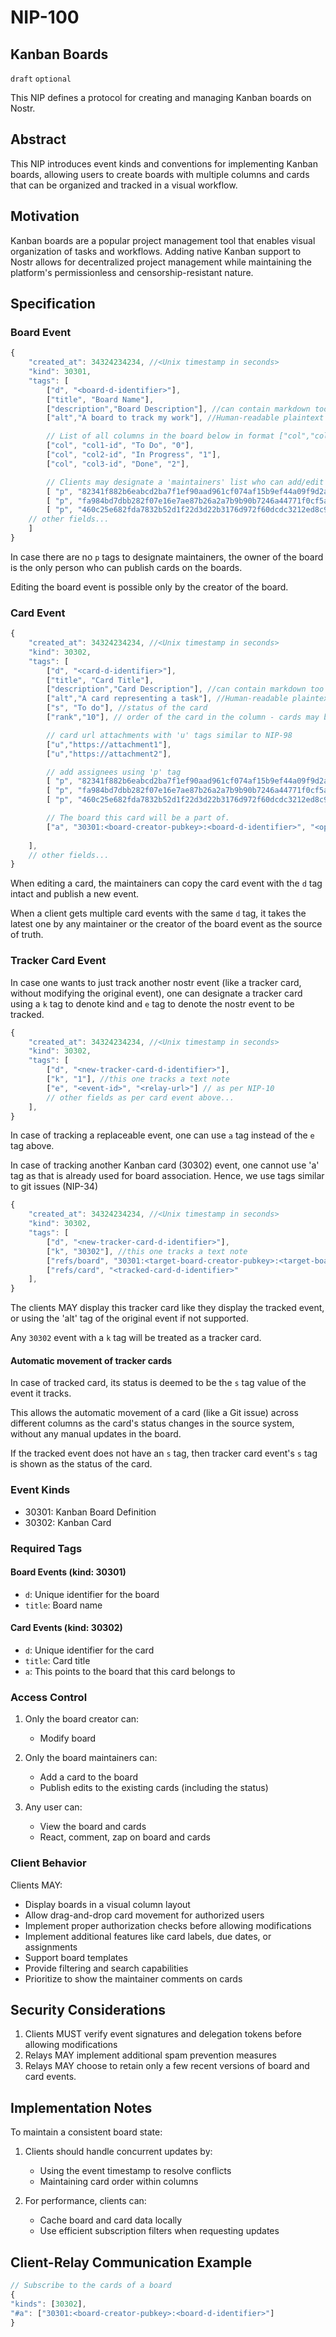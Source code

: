 NIP-100
======

Kanban Boards
------------

`draft` `optional`

This NIP defines a protocol for creating and managing Kanban boards on Nostr.

## Abstract

This NIP introduces event kinds and conventions for implementing Kanban boards, allowing users to create boards with multiple columns and cards that can be organized and tracked in a visual workflow.

## Motivation

Kanban boards are a popular project management tool that enables visual organization of tasks and workflows. Adding native Kanban support to Nostr allows for decentralized project management while maintaining the platform's permissionless and censorship-resistant nature.

## Specification

### Board Event 

```javascript
{
    "created_at": 34324234234, //<Unix timestamp in seconds>
    "kind": 30301,
    "tags": [
        ["d", "<board-d-identifier>"],
        ["title", "Board Name"],
        ["description","Board Description"], //can contain markdown too
        ["alt","A board to track my work"], //Human-readable plaintext summary to be shown in non-supporting clients - as per NIP-31

        // List of all columns in the board below in format ["col","col-id","name","order"]
        ["col", "col1-id", "To Do", "0"],
        ["col", "col2-id", "In Progress", "1"], 
        ["col", "col3-id", "Done", "2"],

        // Clients may designate a 'maintainers' list who can add/edit cards in this board
        [ "p", "82341f882b6eabcd2ba7f1ef90aad961cf074af15b9ef44a09f9d2a8fbfbe6a2" ],  
        [ "p", "fa984bd7dbb282f07e16e7ae87b26a2a7b9b90b7246a44771f0cf5ae58018f52" ],  
        [ "p", "460c25e682fda7832b52d1f22d3d22b3176d972f60dcdc3212ed8c92ef85065c" ],   
    // other fields...
    ]
}
```

In case there are no `p` tags to designate maintainers, the owner of the board is the only person who can publish cards on the boards.

Editing the board event is possible only by the creator of the board. 

### Card Event

```javascript
{
    "created_at": 34324234234, //<Unix timestamp in seconds>
    "kind": 30302,
    "tags": [
        ["d", "<card-d-identifier>"],
        ["title", "Card Title"],
        ["description","Card Description"], //can contain markdown too
        ["alt","A card representing a task"], //Human-readable plaintext summary to be shown in non-supporting clients - as per NIP-31
        ["s", "To do"], //status of the card
        ["rank","10"], // order of the card in the column - cards may be displayed in the ascending order of rank by default

        // card url attachments with 'u' tags similar to NIP-98
        ["u","https://attachment1"],
        ["u","https://attachment2"],

        // add assignees using 'p' tag
        [ "p", "82341f882b6eabcd2ba7f1ef90aad961cf074af15b9ef44a09f9d2a8fbfbe6a2"],
        [ "p", "fa984bd7dbb282f07e16e7ae87b26a2a7b9b90b7246a44771f0cf5ae58018f52"],  
        [ "p", "460c25e682fda7832b52d1f22d3d22b3176d972f60dcdc3212ed8c92ef85065c"], 

        // The board this card will be a part of. 
        ["a", "30301:<board-creator-pubkey>:<board-d-identifier>", "<optional-relay-url>"],  
       
    ],
    // other fields...
}
```

When editing a card, the maintainers can copy the card event with the `d` tag intact and publish a new event. 

When a client gets multiple card events with the same `d` tag, it takes the latest one by any maintainer or the creator of the board event as the source of truth.

### Tracker Card Event

In case one wants to just track another nostr event (like a tracker card, without modifying the original event), one can designate a tracker card using a `k` tag to denote kind and `e` tag to denote the nostr event to be tracked.  

```javascript
{
    "created_at": 34324234234, //<Unix timestamp in seconds>
    "kind": 30302,
    "tags": [
        ["d", "<new-tracker-card-d-identifier>"],
        ["k", "1"], //this one tracks a text note
        ["e", "<event-id>", "<relay-url>"] // as per NIP-10 
        // other fields as per card event above...
    ],
}
```
In case of tracking a replaceable event, one can use `a` tag instead of the `e` tag above.

In case of tracking another Kanban card (30302) event, one cannot use 'a' tag as that is already used for board association.  Hence, we use tags similar to git issues (NIP-34)
```javascript
{
    "created_at": 34324234234, //<Unix timestamp in seconds>
    "kind": 30302,
    "tags": [
        ["d", "<new-tracker-card-d-identifier>"],
        ["k", "30302"], //this one tracks a text note
        ["refs/board", "30301:<target-board-creator-pubkey>:<target-board-d-identifier>"], // very much like git issues
        ["refs/card", "<tracked-card-d-identifier>"
    ],
}
```

The clients MAY display this tracker card like they display the tracked event, or using the 'alt' tag of the original event if not supported.

Any `30302` event with a `k` tag will be treated as a tracker card.

#### Automatic movement of tracker cards

In case of tracked card, its status is deemed to be the `s` tag value of the event it tracks. 

This allows the automatic movement of a card (like a Git issue) across different columns as the card's status changes in the source system, without any manual updates in the board.  

If the tracked event does not have an `s` tag, then tracker card event's `s` tag is shown as the status of the card.

### Event Kinds

- 30301: Kanban Board Definition
- 30302: Kanban Card

### Required Tags

#### Board Events (kind: 30301)
- `d`: Unique identifier for the board
- `title`: Board name

#### Card Events (kind: 30302)
- `d`: Unique identifier for the card
- `title`: Card title
- `a`: This points to the board that this card belongs to

### Access Control

1. Only the board creator can:
   - Modify board

2. Only the board maintainers can:
   - Add a card to the board
   - Publish edits to the existing cards (including the status)

2. Any user can:
   - View the board and cards
   - React, comment, zap on board and cards

### Client Behavior

Clients MAY:
- Display boards in a visual column layout
- Allow drag-and-drop card movement for authorized users
- Implement proper authorization checks before allowing modifications
- Implement additional features like card labels, due dates, or assignments
- Support board templates
- Provide filtering and search capabilities
- Prioritize to show the maintainer comments on cards

## Security Considerations

1. Clients MUST verify event signatures and delegation tokens before allowing modifications
2. Relays MAY implement additional spam prevention measures
3. Relays MAY choose to retain only a few recent versions of board and card events.

## Implementation Notes

To maintain a consistent board state:

1. Clients should handle concurrent updates by:
   - Using the event timestamp to resolve conflicts
   - Maintaining card order within columns

2. For performance, clients can:
   - Cache board and card data locally
   - Use efficient subscription filters when requesting updates

## Client-Relay Communication Example

```javascript
// Subscribe to the cards of a board
{
"kinds": [30302],
"#a": ["30301:<board-creator-pubkey>:<board-d-identifier>"]
}
```
